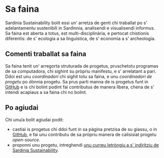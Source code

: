 Sa faina
========

Sardinia Sustainability bolit essi un' arretza de genti chi traballat po s'
adelantamentu sustenìbili in Sardìnnia, analisendi e visualisendi informus. Sa
faina est aberta a totus, est multi-disciplinària, e pertocat chistionis
diferentis: de s' ecologia a sa linguìstica, de s' economia a s' archeologia.

Comenti traballat sa faina
--------------------------

Sa faina tenit un' arregorta struturada de progetus, pruschetotu programas de sa
computadora, chi sighint su pròpriu manifestu, e s' arrelatant a pari. Ddoi est
unu *coordinadori* chi sighit totu sa faina, e unu *coordinadori de progetu* po
dònnia progetu. Sa prus parti manna de is progetus funt in
[GitHub](https://github.com/sardiniasustainability) e is chi bolint podint fai
contributus de manera lìbera, chena de s' intendi acapiaus a sa faina chi no
bolint. 

Po agiudai
----------

Chi unu/a bolit agiudai podit:
* castiai is progetus chi ddoi funt in sa pàgina pretzisa de su giassu, o in
  [GitHub](https://github.com/sardiniasustainability), e fai unu contributu de
  sa pròpriu manera de calisisiat progetu *open-source*.
* proponni unu progetu, intreghendi [unu curreu letròngiu a s' indirìtziu de
  Sardinia Sustainability](mailto:sardiniasustainability@mail.com).